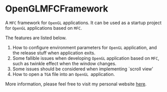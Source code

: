 # OpenGLMFCFramework
A `MFC` framework for `OpenGL` applications. It can be used as a startup project for `OpenGL` applications based on `MFC`.

The features are listed below.

1. How to configure environment parameters for `OpenGL` application, and the release stuff when application exits.
2. Some fallible issues when developing `OpenGL` application based on `MFC`, such as twinkle effect when the window changes.
3. Some issues should be considered when implementing `scroll view’
4. How to open a `TGA` file into an `OpenGL `application.

More information, please feel free to visit my personal website [here]( https://hanhonglei.github.io/).

